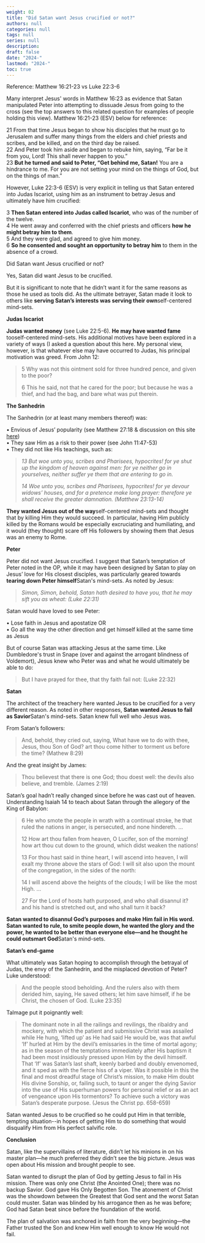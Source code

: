 ```yaml
---
weight: 02
title: "Did Satan want Jesus crucified or not?"
authors: null
categories: null
tags: null
series: null
description: 
draft: false
date: "2024-"
lastmod: "2024-"
toc: true
---
```

Reference:  Matthew 16:21-23 vs Luke 22:3-6
<!--more-->

 


Many interpret Jesus' words in Matthew 16:23 as evidence that Satan manipulated Peter into attempting to dissuade Jesus from going to the cross (see the top answers to this related question for examples of people holding this view). Matthew 16:21-23 (ESV) below for reference:

<div class = "quote">

21 From that time Jesus began to show his disciples that he must go to Jerusalem and suffer many things from the elders and chief priests and scribes, and be killed, and on the third day be raised.  
22 And Peter took him aside and began to rebuke him, saying, “Far be it from you, Lord! This shall never happen to you.”   
23 <b>But he turned and said to Peter, “Get behind me, Satan!</b> You are a hindrance to me. For you are not setting your mind on the things of God, but on the things of man.”
</div>

However, Luke 22:3-6 (ESV) is very explicit in telling us that Satan entered into Judas Iscariot, using him as an instrument to betray Jesus and ultimately have him crucified:

<div class = "quote">

3 <b>Then Satan entered into Judas called Iscariot</b>, who was of the number of the twelve.   
4 He went away and conferred with the chief priests and officers <b>how he might betray him to them</b>.   
5 And they were glad, and agreed to give him money.   
6 <b>So he consented and sought an opportunity to betray him</b> to them in the absence of a crowd.
</div>

Did Satan want Jesus crucified or not?

Yes, Satan did want Jesus to be crucified.

But it is significant to note that he didn’t want it for the same reasons as those he used as tools did. As the ultimate betrayer, Satan made it look to others like <b>serving Satan’s interests was serving their own</b><label for="reasons" class="margin-toggle sidenote-number"></label><span class="sidenote">self-centered mind-sets</span>.

<b>Judas Iscariot</b>

<b>Judas wanted money</b> (see Luke 22:5-6). <b>He may have wanted fame</b> too<label for="reasons" class="margin-toggle sidenote-number"></label><span class="sidenote">self-centered mind-sets</span>. His additional motives have been explored in a variety of ways (I asked a question about this here. My personal view, however, is that whatever else may have occurred to Judas, his principal motivation was greed. From John 12:

> 5 Why was not this ointment sold for three hundred pence, and given to the poor?
> 
> 6 This he said, not that he cared for the poor; but because he was a thief, and had the bag, and bare what was put therein.

<b>The Sanhedrin</b>

The Sanhedrin (or at least many members thereof) was:

•   Envious of Jesus’ popularity (see Matthew 27:18 & discussion on this site [here](https://hermeneutics.stackexchange.com/questions/58594/why-did-pilate-refer-to-jesus-as-christ-messiah))  
•   They saw Him as a risk to their power (see John 11:47-53)  
•   They did not like His teachings, such as:

> <i>13 But woe unto you, scribes and Pharisees, hypocrites! for ye shut up the kingdom of heaven against men: for ye neither go in yourselves, neither suffer ye them that are entering to go in.
> 
> 14 Woe unto you, scribes and Pharisees, hypocrites! for ye devour widows’ houses, and for a pretence make long prayer: therefore ye shall receive the greater damnation. (Matthew 23:13-14)</i>

<b>They wanted Jesus out of the way</b><label for="" class="margin-toggle sidenote-number"></label><span class="sidenote">self-centered mind-sets</span> and thought that by killing Him they would succeed. In particular, having Him publicly killed by the Romans would be especially excruciating and humiliating, and it would (they thought) scare off His followers by showing them that Jesus was an enemy to Rome.

<b>Peter</b>

Peter did not want Jesus crucified. I suggest that Satan’s temptation of Peter noted in the OP, while it may have been designed by Satan to play on Jesus’ love for His closest disciples, was particularly geared towards <b>tearing down Peter himself</b><label for="reasons" class="margin-toggle sidenote-number"></label><span class="sidenote">Satan's mind-sets</span>. As noted by Jesus:

> <i>Simon, Simon, behold, Satan hath desired to have you, that he may sift you as wheat: (Luke 22:31)</i>

Satan would have loved to see Peter:

•   Lose faith in Jesus and apostatize OR  
•   Go all the way the other direction and get himself killed at the same time as Jesus

But of course Satan was attacking Jesus at the same time. Like Dumbledore's trust in Snape (over and against the arrogant blindness of Voldemort), Jesus knew who Peter was and what he would ultimately be able to do:

> But I have prayed for thee, that thy faith fail not: (Luke 22:32)

<b>Satan</b>

The architect of the treachery here wanted Jesus to be crucified for a very different reason. As noted in other responses, <b>Satan wanted Jesus to fail as Savior</b><label for="reasons" class="margin-toggle sidenote-number"></label><span class="sidenote">Satan's mind-sets</span>. Satan knew full well who Jesus was.

From Satan’s followers:

> And, behold, they cried out, saying, What have we to do with thee, Jesus, thou Son of God? art thou come hither to torment us before the time? (Mathew 8:29)

And the great insight by James:

> Thou believest that there is one God; thou doest well: the devils also believe, and tremble. (James 2:19)

Satan’s goal hadn’t really changed since before he was cast out of heaven. Understanding Isaiah 14 to teach about Satan through the allegory of the King of Babylon:

> 6 He who smote the people in wrath with a continual stroke, he that ruled the nations in anger, is persecuted, and none hindereth. …
> 
> 12 How art thou fallen from heaven, O Lucifer, son of the morning! how art thou cut down to the ground, which didst weaken the nations!
> 
> 13 For thou hast said in thine heart, I will ascend into heaven, I will exalt my throne above the stars of God: I will sit also upon the mount of the congregation, in the sides of the north:
> 
> 14 I will ascend above the heights of the clouds; I will be like the most High. …
> 
> 27 For the Lord of hosts hath purposed, and who shall disannul it? and his hand is stretched out, and who shall turn it back?

<b>Satan wanted to disannul God’s purposes and make Him fail in His word. Satan wanted to rule, to smite people down, he wanted the glory and the power, he wanted to be better than everyone else—and he thought he could outsmart God</b><label for="reasons" class="margin-toggle sidenote-number"></label><span class="sidenote">Satan's mind-sets</span>.

<b>Satan’s end-game</b>

What ultimately was Satan hoping to accomplish through the betrayal of Judas, the envy of the Sanhedrin, and the misplaced devotion of Peter? Luke understood:

> And the people stood beholding. And the rulers also with them derided him, saying, He saved others; let him save himself, if he be Christ, the chosen of God. (Luke 23:35)

Talmage put it poignantly well:

> The dominant note in all the railings and revilings, the ribaldry and mockery, with which the patient and submissive Christ was assailed while He hung, ‘lifted up’ as He had said He would be, was that awful ‘If’ hurled at Him by the devil’s emissaries in the time of mortal agony; as in the season of the temptations immediately after His baptism it had been most insidiously pressed upon Him by the devil himself. That ‘If’ was Satan’s last shaft, keenly barbed and doubly envenomed, and it sped as with the fierce hiss of a viper. Was it possible in this the final and most dreadful stage of Christ’s mission, to make Him doubt His divine Sonship, or, failing such, to taunt or anger the dying Savior into the use of His superhuman powers for personal relief or as an act of vengeance upon His tormentors? To achieve such a victory was Satan’s desperate purpose. (Jesus the Christ pp. 658-659)

Satan wanted Jesus to be crucified so he could put Him in that terrible, tempting situation--in hopes of getting Him to do something that would disqualify Him from His perfect salvific role.

<b>Conclusion</b>

Satan, like the supervillains of literature, didn’t let his minions in on his master plan—he much preferred they didn’t see the big picture. Jesus was open about His mission and brought people to see.

Satan wanted to disrupt the plan of God by getting Jesus to fail in His mission. There was only one Christ (the Anointed One); there was no backup Savior. God gave His Only Begotten Son. The atonement of Christ was the showdown between the Greatest that God sent and the worst Satan could muster. Satan was blinded by his arrogance then as he was before; God had Satan beat since before the foundation of the world.

The plan of salvation was anchored in faith from the very beginning—the Father trusted the Son and knew Him well enough to know He would not fail.